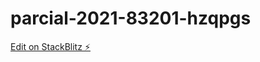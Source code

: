 # parcial-2021-83201-hzqpgs

[Edit on StackBlitz ⚡️](https://stackblitz.com/edit/parcial-2021-83201-hzqpgs)